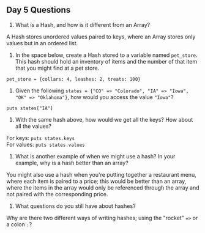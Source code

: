 ## Day 5 Questions

1. What is a Hash, and how is it different from an Array?

A Hash stores unordered values paired to keys, where an Array stores only values but in an ordered list.

1. In the space below, create a Hash stored to a variable named `pet_store`.  This hash should hold an inventory of items and the number of that item that you might find at a pet store.

`pet_store = {collars: 4, leashes: 2, treats: 100}`

1. Given the following `states = {"CO" => "Colorado", "IA" => "Iowa", "OK" => "Oklahoma"}`, how would you access the value `"Iowa"`?

`puts states["IA"]`

1. With the same hash above, how would we get all the keys?  How about all the values?

For keys: `puts states.keys`  
For values: `puts states.values`

1. What is another example of when we might use a hash?  In your example, why is a hash better than an array?

You might also use a hash when you're putting together a restaurant menu, where each item is paired to a price; this would be better than an array, where the items in the array would only be referenced through the array and not paired with the corresponding price.

1. What questions do you still have about hashes?

Why are there two different ways of writing hashes; using the "rocket" `=>` or a colon `:`?

